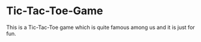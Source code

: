 # Tic-Tac-Toe-Game

This is a Tic-Tac-Toe game which is quite famous among us and it is just for fun.
